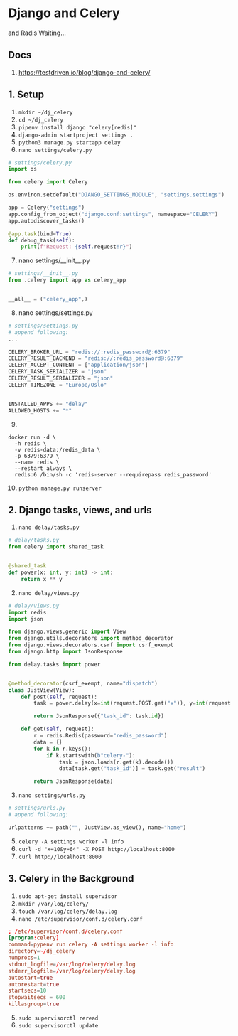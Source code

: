 # Django and Celery
and Radis Waiting...

## Docs

1. https://testdriven.io/blog/django-and-celery/

## 1. Setup
1. `mkdir ~/dj_celery`
2. `cd ~/dj_celery`
3. `pipenv install django "celery[redis]"`
4. `django-admin startproject settings .`
5. `python3 manage.py startapp delay`
6. `nano settings/celery.py`
```py
# settings/celery.py
import os

from celery import Celery

os.environ.setdefault("DJANGO_SETTINGS_MODULE", "settings.settings")

app = Celery("settings")
app.config_from_object("django.conf:settings", namespace="CELERY")
app.autodiscover_tasks()

@app.task(bind=True)
def debug_task(self):
    print(f"Request: {self.request!r}")
```
7. nano settings/\_\_init\_\_.py
```py
# settings/__init__.py
from .celery import app as celery_app


__all__ = ("celery_app",)
```
8. nano settings/settings.py
```py
# settings/settings.py
# append following:
...

CELERY_BROKER_URL = "redis://:redis_password@:6379"
CELERY_RESULT_BACKEND = "redis://:redis_password@:6379"
CELERY_ACCEPT_CONTENT = ["application/json"]
CELERY_TASK_SERIALIZER = "json"
CELERY_RESULT_SERIALIZER = "json"
CELERY_TIMEZONE = "Europe/Oslo"


INSTALLED_APPS += "delay"
ALLOWED_HOSTS += "*"
```
9. 
```
docker run -d \
  -h redis \
  -v redis-data:/redis_data \
  -p 6379:6379 \
  --name redis \
  --restart always \
  redis:6 /bin/sh -c 'redis-server --requirepass redis_password'
```

10. `python manage.py runserver`

## 2. Django tasks, views, and urls
1. `nano delay/tasks.py`
```py
# delay/tasks.py
from celery import shared_task


@shared_task
def power(x: int, y: int) -> int:
    return x ** y
```
2. `nano delay/views.py`
```py
# delay/views.py
import redis
import json

from django.views.generic import View
from django.utils.decorators import method_decorator
from django.views.decorators.csrf import csrf_exempt
from django.http import JsonResponse

from delay.tasks import power


@method_decorator(csrf_exempt, name="dispatch")
class JustView(View):
    def post(self, request):
        task = power.delay(x=int(request.POST.get("x")), y=int(request.POST.get("y")))

        return JsonResponse({"task_id": task.id})

    def get(self, request):
        r = redis.Redis(password="redis_password")
        data = {}
        for k in r.keys():
            if k.startswith(b"celery-"):
                task = json.loads(r.get(k).decode())
                data[task.get("task_id")] = task.get("result")

        return JsonResponse(data)
```
3. `nano settings/urls.py`
```py
# settings/urls.py
# append following:

urlpatterns += path("", JustView.as_view(), name="home")
```
5. `celery -A settings worker -l info`
6. `curl -d "x=10&y=64" -X POST http://localhost:8000`
7. `curl http://localhost:8000`

## 3. Celery in the Background
1. `sudo apt-get install supervisor`
2. `mkdir /var/log/celery/`
3. `touch /var/log/celery/delay.log`
4. `nano /etc/supervisor/conf.d/celery.conf`
```conf
; /etc/supervisor/conf.d/celery.conf
[program:celery]
command=pypenv run celery -A settings worker -l info
directory=~/dj_celery
numprocs=1
stdout_logfile=/var/log/celery/delay.log
stderr_logfile=/var/log/celery/delay.log
autostart=true
autorestart=true
startsecs=10
stopwaitsecs = 600
killasgroup=true
```
5. `sudo supervisorctl reread`
6. `sudo supervisorctl update`
